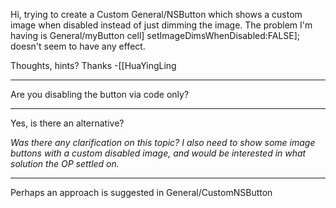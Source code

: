 Hi, trying to create a Custom General/NSButton which shows a custom image when disabled instead of just dimming the image.  The problem I'm having is      General/myButton cell] setImageDimsWhenDisabled:FALSE];   doesn't seem to have any effect.

Thoughts, hints?
Thanks -[[HuaYingLing

----

Are you disabling the button via code only?

---- 

Yes, is there an alternative?

*Was there any clarification on this topic? I also need to show some image buttons with a custom disabled image, and would be interested in what solution the OP settled on.*

----

Perhaps an approach is suggested in General/CustomNSButton